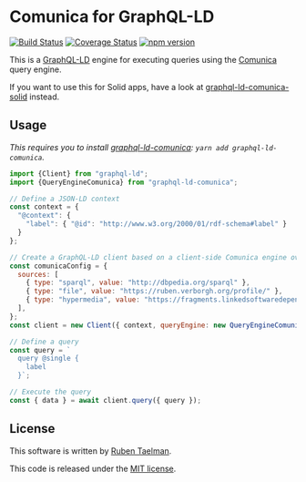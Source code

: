 # Comunica for GraphQL-LD

[![Build Status](https://travis-ci.org/rubensworks/graphql-ld-comunica.js.svg?branch=master)](https://travis-ci.org/rubensworks/graphql-ld-comunica.js)
[![Coverage Status](https://coveralls.io/repos/github/rubensworks/graphql-ld-comunica.js/badge.svg?branch=master)](https://coveralls.io/github/rubensworks/graphql-ld-comunica.js?branch=master)
[![npm version](https://badge.fury.io/js/graphql-ld-comunica.svg)](https://www.npmjs.com/package/graphql-ld-comunica)

This is a [GraphQL-LD](https://github.com/rubensworks/graphql-ld.js) engine for executing queries using the [Comunica](https://github.com/comunica/comunica) query engine.

If you want to use this for Solid apps, have a look at [graphql-ld-comunica-solid](https://github.com/rubensworks/GraphQL-LD-Comunica-Solid.js) instead.

## Usage

_This requires you to install [graphql-ld-comunica](https://github.com/rubensworks/graphql-ld-comunica.js): `yarn add graphql-ld-comunica`._

```javascript
import {Client} from "graphql-ld";
import {QueryEngineComunica} from "graphql-ld-comunica";

// Define a JSON-LD context
const context = {
  "@context": {
    "label": { "@id": "http://www.w3.org/2000/01/rdf-schema#label" }
  }
};

// Create a GraphQL-LD client based on a client-side Comunica engine over 3 sources
const comunicaConfig = {
  sources: [
    { type: "sparql", value: "http://dbpedia.org/sparql" },
    { type: "file", value: "https://ruben.verborgh.org/profile/" },
    { type: "hypermedia", value: "https://fragments.linkedsoftwaredependencies.org/npm" },
  ],
};
const client = new Client({ context, queryEngine: new QueryEngineComunica(comunicaConfig) });

// Define a query
const query = `
  query @single {
    label
  }`;

// Execute the query
const { data } = await client.query({ query });
```

## License
This software is written by [Ruben Taelman](http://rubensworks.net/).

This code is released under the [MIT license](http://opensource.org/licenses/MIT).

